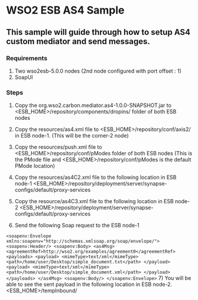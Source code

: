 # WSO2 ESB AS4 Sample

## This sample will guide through how to setup AS4 custom mediator and send messages.

### Requirements

1) Two wso2esb-5.0.0 nodes (2nd node configured with port offset : 1)
2) SoapUI

### Steps

1) Copy the org.wso2.carbon.mediator.as4-1.0.0-SNAPSHOT.jar to
   <ESB_HOME>/repository/components/dropins/ folder of both ESB nodes

2) Copy the resources/as4.xml file to <ESB_HOME>/repository/conf/axis2/ in ESB node-1.
   (This will be the corner-2 node)

3) Copy the resources/push.xml file to <ESB_HOME>/repository/conf/pModes folder of both ESB nodes
   (This is the PMode file and <ESB_HOME>/repository/conf/pModes is the default PMode location)

4) Copy the resources/as4C2.xml file to the following location in ESB node-1
   <ESB_HOME>/repository/deployment/server/synapse-configs/default/proxy-services

5) Copy the resource/as4C3.xml file to the following location in ESB node-2
   <ESB_HOME>/repository/deployment/server/synapse-configs/default/proxy-services

6) Send the following Soap request to the ESB node-1

``
    <soapenv:Envelope xmlns:soapenv="http://schemas.xmlsoap.org/soap/envelope/">
        <soapenv:Header/>
        <soapenv:Body>
            <as4Msg>
                <agreementRef>http://wso2.org/examples/agreement0</agreementRef>
                <payloads>
                    <payload>
                        <mimeType>text/xml</mimeType>
                        <path>/home/user/Desktop/simple_document.txt</path>
                    </payload>
                    <payload>
                        <mimeType>text/xml</mimeType>
                        <path>/home/user/Desktop/simple_document.xml</path>
                    </payload>
                </payloads>
            </as4Msg>
        <soapenv:Body/>
    </soapenv:Envelope>
``
7) You will be able to see the sent payload in the following location in ESB node-2.
    <ESB_HOME>/tempInbound/